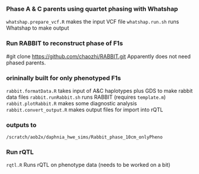 ### Phase A & C parents using quartet phasing with Whatshap
`whatshap.prepare_vcf.R` makes the input VCF file
`whatshap.run.sh` runs Whatshap to make output

### Run RABBIT to reconstruct phase of F1s
  #git clone https://github.com/chaozhi/RABBIT.git
  Apparently does not need phased parents. 

  ### orininally built for only phenotyped F1s
  `rabbit.formatData.R` takes input of A&C haplotypes plus GDS to make rabbit data files
  `rabbit.runRabbit.sh` runs RABBIT (requires `template.m`)
  `rabbit.plotRabbit.R` makes some diagnostic analysis
  `rabbit.convert_output.R` makes output files for import into rQTL

  ### outputs to
  `/scratch/aob2x/daphnia_hwe_sims/Rabbit_phase_10cm_onlyPheno`

### Run rQTL
`rqtl.R` Runs rQTL on phenotype data (needs to be worked on a bit)
